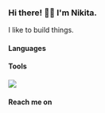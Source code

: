 ### Hi there! 👋🏻 I'm Nikita.
I like to build things.

#### Languages 

#### Tools 

<a href="https://github.com/nikitaahuja9/nikitaahuja9">
  <img align="center" src="https://github-readme-stats.vercel.app/api/top-langs/?username=nikitaahuja9&hide=java,html&title_color=ffffff&text_color=c9cacc&icon_color=2bbc8a&bg_color=1d1f21" />
</a>

#### Reach me on 
